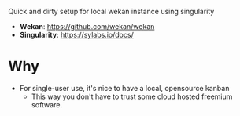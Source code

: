Quick and dirty setup for local wekan instance
using singularity

- **Wekan**: https://github.com/wekan/wekan
- **Singularity**: https://sylabs.io/docs/

# Why 

- For single-user use, it's nice to have a local, opensource kanban
    - This way you don't have to trust some cloud hosted freemium software. 

